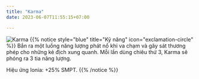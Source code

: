 ```yaml
---
title: "Karma"
date: 2023-06-07T11:55:15+07:00

---
```

![Karma](https://storage.googleapis.com/www.publish.nocodesites.co.uk/prod/2542/files/5aa2cdbe2c9c499a1d77638325fc781a46849405d4ed875898e5fcedef80091c384f2e067bef00c203e25a0f155ec7ca6a3cedb31246509ad0549770fcecaa3a.png)
{{% notice style="blue" title="Kỹ năng" icon="exclamation-circle" %}}
Bắn ra một luồng năng lượng phát nổ khi va chạm và gây sát thương phép cho những kẻ địch xung quanh. Mỗi lần dùng chiêu thứ 3, Karma sẽ phóng ra 3 tia năng lượng.

Hiệu ứng Ionia: +25% SMPT.
{{% /notice %}}
